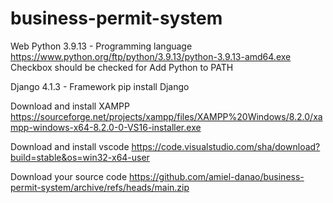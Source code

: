 # business-permit-system

Web
Python 3.9.13 - Programming language  https://www.python.org/ftp/python/3.9.13/python-3.9.13-amd64.exe
Checkbox should be checked for Add Python to PATH

Django 4.1.3 - Framework  pip install Django

Download and install XAMPP https://sourceforge.net/projects/xampp/files/XAMPP%20Windows/8.2.0/xampp-windows-x64-8.2.0-0-VS16-installer.exe

Download and install vscode  https://code.visualstudio.com/sha/download?build=stable&os=win32-x64-user

Download your source code
https://github.com/amiel-danao/business-permit-system/archive/refs/heads/main.zip
